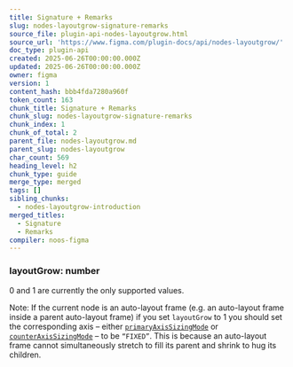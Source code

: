```yaml
---
title: Signature + Remarks
slug: nodes-layoutgrow-signature-remarks
source_file: plugin-api-nodes-layoutgrow.html
source_url: 'https://www.figma.com/plugin-docs/api/nodes-layoutgrow/'
doc_type: plugin-api
created: 2025-06-26T00:00:00.000Z
updated: 2025-06-26T00:00:00.000Z
owner: figma
version: 1
content_hash: bbb4fda7280a960f
token_count: 163
chunk_title: Signature + Remarks
chunk_slug: nodes-layoutgrow-signature-remarks
chunk_index: 1
chunk_of_total: 2
parent_file: nodes-layoutgrow.md
parent_slug: nodes-layoutgrow
char_count: 569
heading_level: h2
chunk_type: guide
merge_type: merged
tags: []
sibling_chunks:
  - nodes-layoutgrow-introduction
merged_titles:
  - Signature
  - Remarks
compiler: noos-figma
---
```


### layoutGrow: number

0 and 1 are currently the only supported values.

Note: If the current node is an auto-layout frame (e.g. an auto-layout frame inside a parent auto-layout frame) if you set `layoutGrow` to 1 you should set the corresponding axis – either [`primaryAxisSizingMode`](/plugin-docs/api/properties/nodes-primaryaxissizingmode/) or [`counterAxisSizingMode`](/plugin-docs/api/properties/nodes-counteraxissizingmode/) – to be `“FIXED”`. This is because an auto-layout frame cannot simultaneously stretch to fill its parent and shrink to hug its children.
